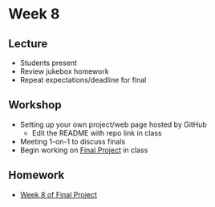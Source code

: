 # Week 8

## Lecture

- Students present
- Review jukebox homework
- Repeat expectations/deadline for final

## Workshop

- Setting up your own project/web page hosted by GitHub
  - Edit the README with repo link in class
- Meeting 1-on-1 to discuss finals
- Begin working on [Final Project](/homework/final#week-8---begin-prototyping) in class

## Homework

- [Week 8 of Final Project](/homework/final#week-8---begin-prototyping)
